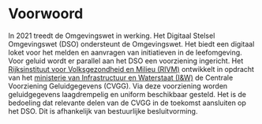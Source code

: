 # Voorwoord

In 2021 treedt de Omgevingswet in werking. Het Digitaal Stelsel Omgevingswet (DSO) ondersteunt de Omgevingswet. Het biedt een digitaal loket voor het melden en aanvragen van initiatieven in de leefomgeving. Voor geluid wordt er parallel aan het DSO een voorziening ingericht. Het [Rijksinstituut voor Volksgezondheid en Milieu (RIVM)](https://www.rivm.nl) ontwikkelt in opdracht van het [ministerie van Infrastructuur en Waterstaat (I&W)](https://www.rijksoverheid.nl/ministeries/ministerie-van-infrastructuur-en-waterstaat) de Centrale Voorziening Geluidgegevens (CVGG). Via deze voorziening worden geluidgegevens laagdrempelig en uniform beschikbaar gesteld. Het is de bedoeling dat relevante delen van de CVGG in de toekomst aansluiten op het DSO. Dit is afhankelijk van bestuurlijke besluitvorming.
